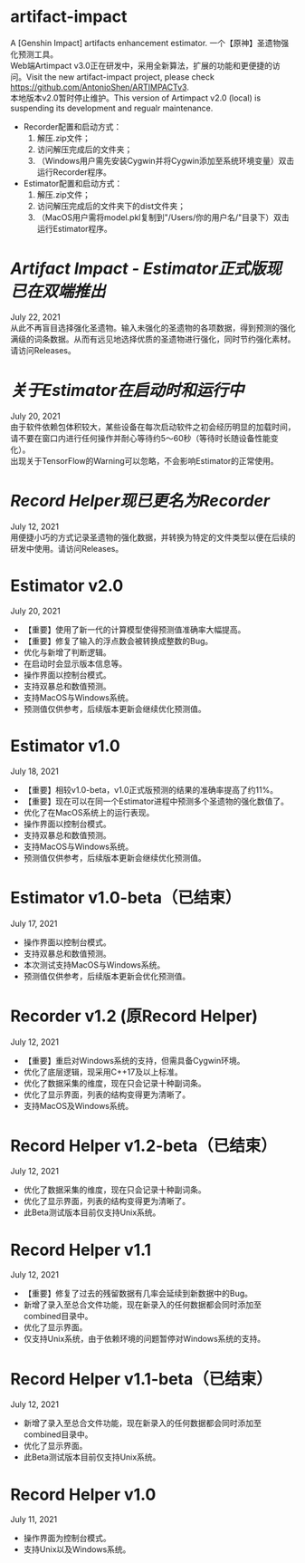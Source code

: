 # artifact-impact
A [Genshin Impact] artifacts enhancement estimator. 一个【原神】圣遗物强化预测工具。\
Web端Artimpact v3.0正在研发中，采用全新算法，扩展的功能和更便捷的访问。Visit the new artifact-impact project, please check https://github.com/AntonioShen/ARTIMPACTv3. \
本地版本v2.0暂时停止维护。This version of Artimpact v2.0 (local) is suspending its development and regualr maintenance.
- Recorder配置和启动方式：
  1. 解压.zip文件；
  2. 访问解压完成后的文件夹；
  3. （Windows用户需先安装Cygwin并将Cygwin添加至系统环境变量）双击运行Recorder程序。
- Estimator配置和启动方式：
  1. 解压.zip文件；
  2. 访问解压完成后的文件夹下的dist文件夹；
  3. （MacOS用户需将model.pkl复制到"/Users/你的用户名/"目录下）双击运行Estimator程序。

# _Artifact Impact - Estimator正式版现已在双端推出_
July 22, 2021\
从此不再盲目选择强化圣遗物。输入未强化的圣遗物的各项数据，得到预测的强化满级的词条数据。从而有远见地选择优质的圣遗物进行强化，同时节约强化素材。请访问Releases。

# _关于Estimator在启动时和运行中_
July 20, 2021\
由于软件依赖包体积较大，某些设备在每次启动软件之初会经历明显的加载时间，请不要在窗口内进行任何操作并耐心等待约5～60秒（等待时长随设备性能变化）。\
出现关于TensorFlow的Warning可以忽略，不会影响Estimator的正常使用。

# _Record Helper现已更名为Recorder_
July 12, 2021\
用便捷小巧的方式记录圣遗物的强化数据，并转换为特定的文件类型以便在后续的研发中使用。请访问Releases。

# Estimator v2.0
July 20, 2021
- 【重要】使用了新一代的计算模型使得预测值准确率大幅提高。
- 【重要】修复了输入的浮点数会被转换成整数的Bug。
- 优化与新增了判断逻辑。
- 在启动时会显示版本信息等。
- 操作界面以控制台模式。
- 支持双暴总和数值预测。
- 支持MacOS与Windows系统。
- 预测值仅供参考，后续版本更新会继续优化预测值。

# Estimator v1.0
July 18, 2021
- 【重要】相较v1.0-beta，v1.0正式版预测的结果的准确率提高了约11%。
- 【重要】现在可以在同一个Estimator进程中预测多个圣遗物的强化数值了。
- 优化了在MacOS系统上的运行表现。
- 操作界面以控制台模式。
- 支持双暴总和数值预测。
- 支持MacOS与Windows系统。
- 预测值仅供参考，后续版本更新会继续优化预测值。

# Estimator v1.0-beta（已结束）
July 17, 2021
- 操作界面以控制台模式。
- 支持双暴总和数值预测。
- 本次测试支持MacOS与Windows系统。
- 预测值仅供参考，后续版本更新会优化预测值。

# Recorder v1.2 (原Record Helper)
July 12, 2021
- 【重要】重启对Windows系统的支持，但需具备Cygwin环境。
- 优化了底层逻辑，现采用C++17及以上标准。
- 优化了数据采集的维度，现在只会记录十种副词条。
- 优化了显示界面，列表的结构变得更为清晰了。
- 支持MacOS及Windows系统。

# Record Helper v1.2-beta（已结束）
July 12, 2021
- 优化了数据采集的维度，现在只会记录十种副词条。
- 优化了显示界面，列表的结构变得更为清晰了。
- 此Beta测试版本目前仅支持Unix系统。

# Record Helper v1.1
July 12, 2021
- 【重要】修复了过去的残留数据有几率会延续到新数据中的Bug。
- 新增了录入至总合文件功能，现在新录入的任何数据都会同时添加至combined目录中。
- 优化了显示界面。
- 仅支持Unix系统，由于依赖环境的问题暂停对Windows系统的支持。

# Record Helper v1.1-beta（已结束）
July 12, 2021
- 新增了录入至总合文件功能，现在新录入的任何数据都会同时添加至combined目录中。
- 优化了显示界面。
- 此Beta测试版本目前仅支持Unix系统。

# Record Helper v1.0
July 11, 2021
- 操作界面为控制台模式。
- 支持Unix以及Windows系统。
